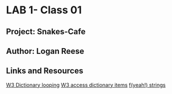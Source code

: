 # LAB 1- Class 01
## Project: Snakes-Cafe
## Author: Logan Reese


## Links and Resources
[W3 Dictionary looping](https://www.w3schools.com/python/gloss_python_loop_dictionary_items.asp)
[W3 access dictionary items](https://www.w3schools.com/python/gloss_python_access_dictionary_items.asp)
[f(yeah!) strings](https://realpython.com/python-f-strings/)
